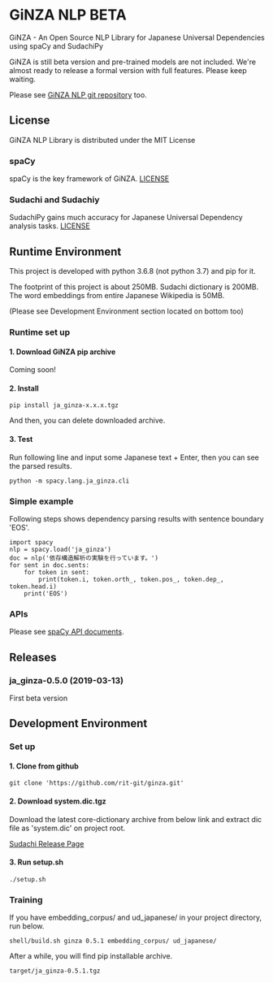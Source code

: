 # GiNZA NLP BETA
GiNZA - An Open Source NLP Library for Japanese Universal Dependencies using spaCy and SudachiPy

GiNZA is still beta version and pre-trained models are not included. We're almost ready to release a formal version with full features. Please keep waiting.

Please see [GiNZA NLP git repository](https://github.com/rit-git/ginza.git) too.

## License
GiNZA NLP Library is distributed under the MIT License

### spaCy
spaCy is the key framework of GiNZA.
[LICENSE](https://github.com/explosion/spaCy/blob/master/LICENSE)

### Sudachi and Sudachiy
SudachiPy gains much accuracy for Japanese Universal Dependency analysis tasks.
[LICENSE](https://github.com/WorksApplications/Sudachi/blob/develop/LICENSE-2.0.txt)

## Runtime Environment
This project is developed with python 3.6.8 (not python 3.7) and pip for it.

The footprint of this project is about 250MB.
Sudachi dictionary is 200MB.
The word embeddings from entire Japanese Wikipedia is 50MB.

(Please see Development Environment section located on bottom too)
### Runtime set up
#### 1. Download GiNZA pip archive
Coming soon!
#### 2. Install
```
pip install ja_ginza-x.x.x.tgz
```
And then, you can delete downloaded archive.
#### 3. Test
Run following line and input some Japanese text + Enter, then you can see the parsed results.
```
python -m spacy.lang.ja_ginza.cli
```
### Simple example
Following steps shows dependency parsing results with sentence boundary 'EOS'.
```
import spacy
nlp = spacy.load('ja_ginza')
doc = nlp('依存構造解析の実験を行っています。')
for sent in doc.sents:
    for token in sent:
        print(token.i, token.orth_, token.pos_, token.dep_, token.head.i)
    print('EOS')
```
### APIs
Please see [spaCy API documents](https://spacy.io/api/).
## Releases
### ja_ginza-0.5.0 (2019-03-13)
First beta version

## Development Environment
### Set up
#### 1. Clone from github
```
git clone 'https://github.com/rit-git/ginza.git'
```
#### 2. Download system.dic.tgz
Download the latest core-dictionary archive from below link and extract dic file as 'system.dic' on project root.

[Sudachi Release Page](https://github.com/WorksApplications/Sudachi/releases/)
#### 3. Run setup.sh
```
./setup.sh
```
### Training
If you have embedding_corpus/ and ud_japanese/ in your project directory, run below.
```
shell/build.sh ginza 0.5.1 embedding_corpus/ ud_japanese/
```
After a while, you will find pip installable archive.
```
target/ja_ginza-0.5.1.tgz
```
